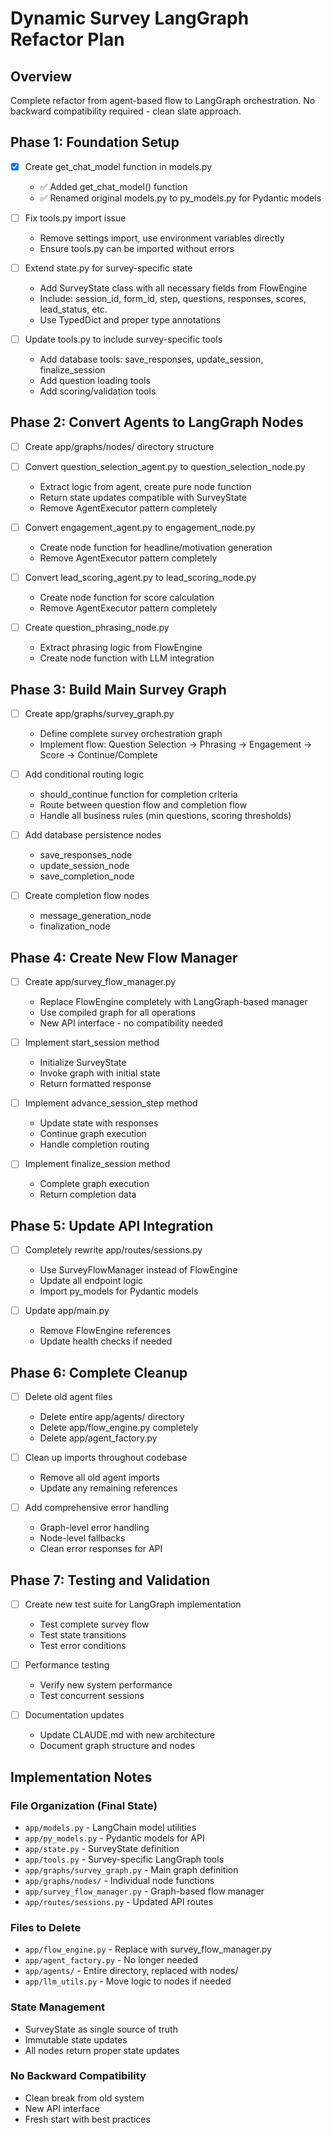 # Dynamic Survey LangGraph Refactor Plan

## Overview
Complete refactor from agent-based flow to LangGraph orchestration. No backward compatibility required - clean slate approach.

## Phase 1: Foundation Setup

- [x] Create get_chat_model function in models.py
  - ✅ Added get_chat_model() function 
  - ✅ Renamed original models.py to py_models.py for Pydantic models

- [ ] Fix tools.py import issue
  - Remove settings import, use environment variables directly
  - Ensure tools.py can be imported without errors

- [ ] Extend state.py for survey-specific state
  - Add SurveyState class with all necessary fields from FlowEngine
  - Include: session_id, form_id, step, questions, responses, scores, lead_status, etc.
  - Use TypedDict and proper type annotations

- [ ] Update tools.py to include survey-specific tools
  - Add database tools: save_responses, update_session, finalize_session
  - Add question loading tools
  - Add scoring/validation tools

## Phase 2: Convert Agents to LangGraph Nodes

- [ ] Create app/graphs/nodes/ directory structure

- [ ] Convert question_selection_agent.py to question_selection_node.py
  - Extract logic from agent, create pure node function
  - Return state updates compatible with SurveyState
  - Remove AgentExecutor pattern completely

- [ ] Convert engagement_agent.py to engagement_node.py
  - Create node function for headline/motivation generation
  - Remove AgentExecutor pattern completely

- [ ] Convert lead_scoring_agent.py to lead_scoring_node.py
  - Create node function for score calculation
  - Remove AgentExecutor pattern completely

- [ ] Create question_phrasing_node.py
  - Extract phrasing logic from FlowEngine
  - Create node function with LLM integration

## Phase 3: Build Main Survey Graph

- [ ] Create app/graphs/survey_graph.py
  - Define complete survey orchestration graph
  - Implement flow: Question Selection → Phrasing → Engagement → Score → Continue/Complete

- [ ] Add conditional routing logic
  - should_continue function for completion criteria
  - Route between question flow and completion flow
  - Handle all business rules (min questions, scoring thresholds)

- [ ] Add database persistence nodes
  - save_responses_node
  - update_session_node  
  - save_completion_node

- [ ] Create completion flow nodes
  - message_generation_node
  - finalization_node

## Phase 4: Create New Flow Manager

- [ ] Create app/survey_flow_manager.py
  - Replace FlowEngine completely with LangGraph-based manager
  - Use compiled graph for all operations
  - New API interface - no compatibility needed

- [ ] Implement start_session method
  - Initialize SurveyState
  - Invoke graph with initial state
  - Return formatted response

- [ ] Implement advance_session_step method
  - Update state with responses
  - Continue graph execution
  - Handle completion routing

- [ ] Implement finalize_session method
  - Complete graph execution
  - Return completion data

## Phase 5: Update API Integration

- [ ] Completely rewrite app/routes/sessions.py
  - Use SurveyFlowManager instead of FlowEngine
  - Update all endpoint logic
  - Import py_models for Pydantic models

- [ ] Update app/main.py
  - Remove FlowEngine references
  - Update health checks if needed

## Phase 6: Complete Cleanup

- [ ] Delete old agent files
  - Delete entire app/agents/ directory
  - Delete app/flow_engine.py completely
  - Delete app/agent_factory.py

- [ ] Clean up imports throughout codebase
  - Remove all old agent imports
  - Update any remaining references

- [ ] Add comprehensive error handling
  - Graph-level error handling
  - Node-level fallbacks
  - Clean error responses for API

## Phase 7: Testing and Validation

- [ ] Create new test suite for LangGraph implementation
  - Test complete survey flow
  - Test state transitions
  - Test error conditions

- [ ] Performance testing
  - Verify new system performance
  - Test concurrent sessions

- [ ] Documentation updates
  - Update CLAUDE.md with new architecture
  - Document graph structure and nodes

## Implementation Notes

### File Organization (Final State)
- `app/models.py` - LangChain model utilities
- `app/py_models.py` - Pydantic models for API
- `app/state.py` - SurveyState definition
- `app/tools.py` - Survey-specific LangGraph tools
- `app/graphs/survey_graph.py` - Main graph definition
- `app/graphs/nodes/` - Individual node functions
- `app/survey_flow_manager.py` - Graph-based flow manager
- `app/routes/sessions.py` - Updated API routes

### Files to Delete
- `app/flow_engine.py` - Replace with survey_flow_manager.py
- `app/agent_factory.py` - No longer needed
- `app/agents/` - Entire directory, replaced with nodes/
- `app/llm_utils.py` - Move logic to nodes if needed

### State Management
- SurveyState as single source of truth
- Immutable state updates
- All nodes return proper state updates

### No Backward Compatibility
- Clean break from old system
- New API interface
- Fresh start with best practices